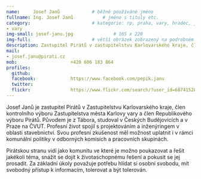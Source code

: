 ```yaml
---
name:     Josef Janů      		# běžně používáné jméno
fullname: Ing. Josef Janů  			# jméno s tituly etc.
category:                 		# kategorie: rp, praha, vary, hradec, jmk, senat
- vary
img-small: josef-janu.jpg               # 165 x 220
img-full:                 		# větší obrázek zobrazený na podrobném profilu
description: Zastupitel Pirátů v zastupitelstvu Karlovarského kraje, člen předsednictva krajského sdružení Pirátů v Karlovarském kraji # kratký popis, max 160 znaků
mail:
- josef.janu@pirati.cz
mob:					+420 606 183 864
profiles:
  github:
  facebook:				https://www.facebook.com/pepik.janu
  twitter:
  flickr:				https://www.flickr.com/search/?user_id=68741528%40N03&sort=date-taken-desc&view_all=1&text=ladislav%20kos
---
```


Josef Janů je zastupitel Pirátů v Zastupitelstvu Karlovarského kraje, člen kontrolního výboru Zastupitelstva města Karlovy vary a člen Republikového výboru Pirátů. Původem je z Tábora, studoval v Českých Budějovicích a v Praze na ČVUT. Profesní život spojil s projektováním a inženýringem v oblasti stavebnictví. Svou profesní zkušenost měl možnost uplatnit i v rámci komunální politiky v odborných komisích a pracovních skupinách. 

Pirátskou stranu vidí jako komunitu ve které je možno poukazovat a řešit jakékoli téma, snažit se dojít k životaschopnému řešení a pokusit se jej prosadit. Za základní úkoly považuje potřebu hlídat si osobní svobodu, mít svobodný přístup k informacím, tolerovat a být tolerován.
